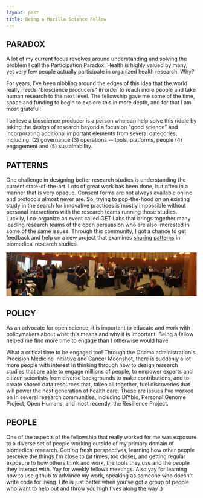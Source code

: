 ```yaml
---
layout: post
title: Being a Mozilla Science Fellow
---
```


## PARADOX
A lot of my current focus revolves around understanding and solving the problem I call the Participation Paradox: Health is highly valued by many, yet very few people actually participate in organized health research. Why?  

For years, I've been nibbling around the edges of this idea that the world really needs "bioscience producers" in order to reach more people and take human research to the next level. The fellowship gave me some of the time, space and funding to begin to explore this in more depth, and for that I am most grateful!

I believe a bioscience producer is a person who can help solve this riddle by taking the design of research beyond a focus on "good science" and incorporating additional important elements from several categories, including: (2) governance (3) operations -- tools, platforms, people (4) engagement and (5) sustainability.

## PATTERNS
One challenge in designing better research studies is understanding the current state-of-the-art. Lots of great work has been done, but often in a manner that is very opaque. Consent forms are not always available online and protocols almost never are. So, trying to pop-the-hood on an existing study in the search for innovative practices is mostly impossible without personal interactions with the research teams running those studies. Luckily, I co-organize an event called GET Labs that brings together many leading research teams of the open persuasion who are also interested in some of the same issues. Through this community, I got a chance to get feedback and help on a new project that examines [sharing patterns](blog.jasonbobe.net/sharing-guidebook/) in biomedical research studies.

![GET Labs Pano](/images/GET-Labs-Pano-2016.jpg)


## POLICY
As an advocate for open science, it is important to educate and work with policymakers about what this means and why it is important. Being a fellow helped me find more time to engage than I otherwise would have. 

What a critical time to be engaged too! Through the Obama administration's Precision Medicine Initiative and Cancer Moonshot, there is suddenly a lot more people with interest in thinking through how to design research studies that are able to engage millions of people, to empower experts and citizen scientists from diverse backgrounds to make contributions, and to create shared data resources that, taken all together, fuel discoveries that will power the next generation of health care. These are issues I've worked on in several research communities, including DIYbio, Personal Genome Project, Open Humans, and most recently, the Resilience Project. 

## PEOPLE
One of the aspects of the fellowship that really worked for me was exposure to a diverse set of people working outside of my primary domain of biomedical research.  Getting fresh perspectives, learning how other people perceive the things I'm close to (at times, too close), and getting regular exposure to how others think and work, the tools they use and the people they interact with. Yay for weekly fellows meetings. Also yay for learning how to use github to advance my work, speaking as someone who doesn't write code for living. Life is just better when you've got a group of people who want to help out and throw you high fives along the way :)


